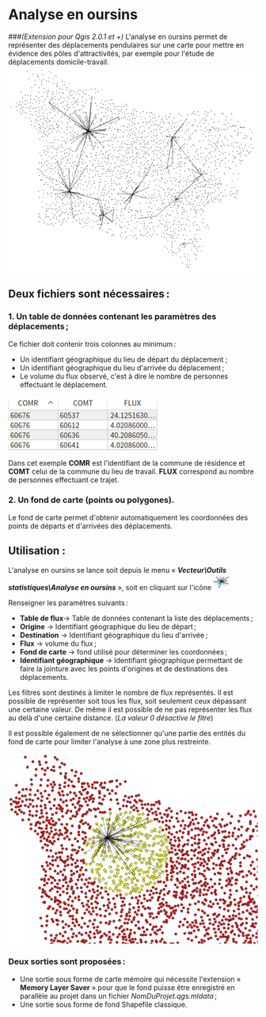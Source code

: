 # Analyse en oursins
###_(Extension pour Qgis 2.0.1 et +)_
L'analyse en oursins permet de représenter des déplacements pendulaires sur une carte pour mettre en évidence des pôles d'attractivités, par exemple pour l'étude de déplacements domicile-travail. 
![](https://raw.githubusercontent.com/LCacheux68224/ImagesForDoc/master/Oursins/oursin1.png)

## Deux fichiers sont nécessaires :
### 1. Un table de données contenant les paramètres des déplacements ;
Ce fichier doit contenir trois colonnes au minimum :
* Un identifiant géographique du lieu de départ du déplacement ;
* Un identifiant géographique du lieu d'arrivée du déplacement ;
* Le volume du flux observé, c'est à dire le nombre de personnes effectuant le déplacement.

![](https://raw.githubusercontent.com/LCacheux68224/ImagesForDoc/master/Oursins/Table.png)

Dans cet exemple **COMR** est l'identifiant de la commune de résidence et **COMT** celui de la commune du lieu de travail. **FLUX** correspond au nombre de personnes effectuant ce trajet.

### 2. Un fond de carte (points ou polygones).
Le fond de carte permet d'obtenir automatiquement les coordonnées des points de départs et d'arrivées des déplacements.

## Utilisation : 
L'analyse en oursins se lance soit depuis le menu « **_Vecteur\Outils statistiques\Analyse en oursins_** »,
soit en cliquant sur l'icône
![](https://raw.githubusercontent.com/LCacheux68224/ImagesForDoc/master/Oursins/oursins.png)

Renseigner les paramètres suivants :
* **Table de flux**-> Table de données contenant la liste des déplacements ;
* **Origine** -> Identifiant géographique du lieu de départ ;
* **Destination** -> Identifiant géographique du lieu d'arrivée ;
* **Flux** -> volume du flux ;
* **Fond de carte** -> fond utilisé pour déterminer les coordonnées ;
* **Identifiant géographique** -> Identifiant géographique permettant de faire la jointure avec les points d'origines et de destinations des déplacements.

Les filtres sont destinés à limiter le nombre de flux représentés. Il est possible de représenter soit tous les flux, soit seulement ceux dépassant une certaine valeur. De même il est possible de ne pas représenter les flux au delà d'une certaine distance. (_La valeur 0 désactive le fitre_) 

Il est possible également de ne sélectionner qu'une partie des entités du fond de carte pour limiter l'analyse à une zone plus restreinte.

![](https://raw.githubusercontent.com/LCacheux68224/ImagesForDoc/master/Oursins/oursin2.png)

### Deux sorties sont proposées : 
* Une sortie sous forme de carte mémoire qui nécessite l'extension « **Memory Layer Saver** » pour que le fond puisse être enregistré en parallèle au projet dans un fichier _NomDuProjet.qgs.mldata_ ;
* Une sortie sous forme de fond Shapefile classique.









  


